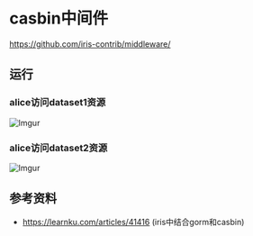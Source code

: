 # casbin中间件
https://github.com/iris-contrib/middleware/

## 运行
### alice访问dataset1资源
![Imgur](https://imgur.com/PZiaj2i)

### alice访问dataset2资源
![Imgur](https://imgur.com/YomdShk)

## 参考资料
 - https://learnku.com/articles/41416 (iris中结合gorm和casbin)